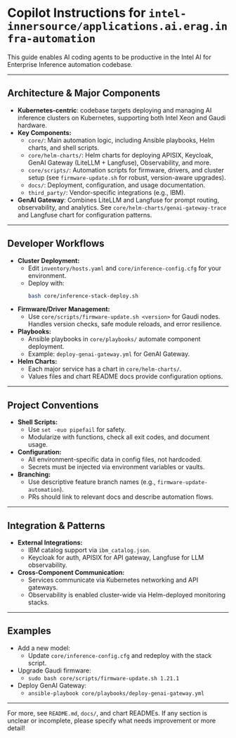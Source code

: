 # Copilot Instructions for `intel-innersource/applications.ai.erag.infra-automation`

This guide enables AI coding agents to be productive in the Intel AI for Enterprise Inference automation codebase.

---

## Architecture & Major Components

- **Kubernetes-centric**: codebase targets deploying and managing AI inference clusters on Kubernetes, supporting both Intel Xeon and Gaudi hardware.
- **Key Components:**
  - `core/`: Main automation logic, including Ansible playbooks, Helm charts, and shell scripts.
  - `core/helm-charts/`: Helm charts for deploying APISIX, Keycloak, GenAI Gateway (LiteLLM + Langfuse), Observability, and more.
  - `core/scripts/`: Automation scripts for firmware, drivers, and cluster setup (see `firmware-update.sh` for robust, version-aware upgrades).
  - `docs/`: Deployment, configuration, and usage documentation.
  - `third_party/`: Vendor-specific integrations (e.g., IBM).
- **GenAI Gateway**: Combines LiteLLM and Langfuse for prompt routing, observability, and analytics. See `core/helm-charts/genai-gateway-trace` and Langfuse chart for configuration patterns.

---

## Developer Workflows

- **Cluster Deployment:**
  - Edit `inventory/hosts.yaml` and `core/inference-config.cfg` for your environment.
  - Deploy with:
    ```bash
    bash core/inference-stack-deploy.sh
    ```
- **Firmware/Driver Management:**
  - Use `core/scripts/firmware-update.sh <version>` for Gaudi nodes. Handles version checks, safe module reloads, and error resilience.
- **Playbooks:**
  - Ansible playbooks in `core/playbooks/` automate component deployment.
  - Example: `deploy-genai-gateway.yml` for GenAI Gateway.
- **Helm Charts:**
  - Each major service has a chart in `core/helm-charts/`.
  - Values files and chart README docs provide configuration options.

---

## Project Conventions

- **Shell Scripts:**
  - Use `set -euo pipefail` for safety.
  - Modularize with functions, check all exit codes, and document usage.
- **Configuration:**
  - All environment-specific data in config files, not hardcoded.
  - Secrets must be injected via environment variables or vaults.
- **Branching:**
  - Use descriptive feature branch names (e.g., `firmware-update-automation`).
  - PRs should link to relevant docs and describe automation flows.

---

## Integration & Patterns

- **External Integrations:**
  - IBM catalog support via `ibm_catalog.json`.
  - Keycloak for auth, APISIX for API gateway, Langfuse for LLM observability.
- **Cross-Component Communication:**
  - Services communicate via Kubernetes networking and API gateways.
  - Observability is enabled cluster-wide via Helm-deployed monitoring stacks.

---

## Examples

- Add a new model:
  - Update `core/inference-config.cfg` and redeploy with the stack script.
- Upgrade Gaudi firmware:
  - `sudo bash core/scripts/firmware-update.sh 1.21.1`
- Deploy GenAI Gateway:
  - `ansible-playbook core/playbooks/deploy-genai-gateway.yml`

---

For more, see `README.md`, `docs/`, and chart READMEs.
If any section is unclear or incomplete, please specify what needs improvement or more detail!
